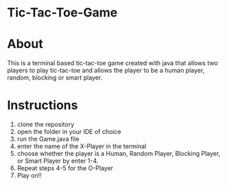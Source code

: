 # Tic-Tac-Toe-Game

# About 
This is a terminal based tic-tac-toe game created with java that allows two players to play tic-tac-toe and allows the player to be a human player, random, blocking or smart player.  
# Instructions 
1. clone the repository
2. open the folder in your IDE of choice 
3. run the Game.java file
4. enter the name of the X-Player in the terminal 
5. choose whether the player is a Human, Random Player, Blocking Player, or Smart Player by enter 1-4.
6. Repeat steps 4-5 for the O-Player
7. Play on!!
